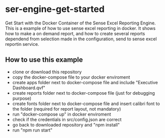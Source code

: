 # ser-engine-get-started
Get Start with the Docker Container of the Sense Excel Reporting Engine.
This is a example of how to use sense excel reporting in docker. It shows how to make a on demand report, and how to create several reports dependend from selection made in the configuration, send to sense excel reportin service.

## How to use this example
- clone or download this repository
- copy the docker-compose file to your docker enviroment
- create apps folder next to docker-compose file and include "Executive Dashboard.qvf"
- create reports folder next to docker-compose file (just for debugging purpose)
- create fonts folder next to docker-compose file and insert calibri font to the folder (required for report layout, not mandatory)
- run "docker-compose up" in docker enviroment
- check if the credentials in src/config.json are correct
- go back to downloaded repository and "npm install"
- run "npm run start"